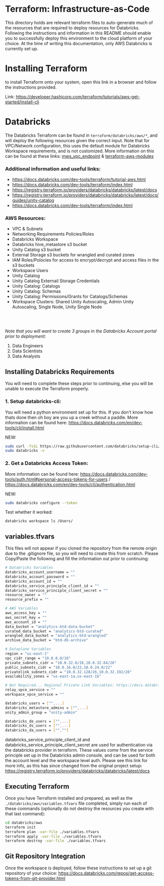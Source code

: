 # Terraform: Infrastructure-as-Code
This directory holds are relevant terraform files to auto-generate much of the resources that are required to deploy resources for Databricks. Following the instructions and information in this README should enable you to successfully deploy this environment to the cloud platform of your choice. At the time of writing this documentation, only AWS Databricks is currently set up.

# Installing Terraform
to install Terraform onto your system, open this link in a browser and follow the instructions provided.

Link: https://developer.hashicorp.com/terraform/tutorials/aws-get-started/install-cli



# Databricks
The Databricks Terraform can be found in `terraform/databricks/aws/*`, and will deploy the following resources given the correct input. Note that for VPC/Network configuration, this uses the default module for Databricks Workspace requirements, and is not customized. More information on this can be found at these links: [mws_vpc_endpoint](https://registry.terraform.io/providers/databricks/databricks/0.3.6/docs/resources/mws_vpc_endpoint) & [terraform-aws-modules](https://registry.terraform.io/modules/terraform-aws-modules/vpc/aws/latest)


### Additional information and useful links:
- https://docs.databricks.com/dev-tools/terraform/tutorial-aws.html
- https://docs.databricks.com/dev-tools/terraform/index.html
- https://registry.terraform.io/providers/databricks/databricks/latest/docs
- https://registry.terraform.io/providers/databricks/databricks/latest/docs/guides/unity-catalog
- https://docs.databricks.com/dev-tools/terraform/index.html



### AWS Resources:
- VPC & Subnets
- Networking Requirements Policies/Roles
- Databricks Workspace
- Databricks hive_metastore s3 bucket
- Unity Catalog s3 bucket
- External Storage s3 buckets for wrangled and curated zones
- IAM Roles/Polocies for access to encrypt/decrypt and access files in the s3 buckets
- Workspace Users
- Unity Catalog
- Unity Catalog Externail Storage Credentials
- Unity Catalog: Catalogs
- Unity Catalog: Schemas
- Unity Catalog: Permissions/Grants for Catalogs/Schemas
- Workspace Clusters: Shared Unity Autoscaling, Admin Unity Autoscaling, Single Node, Unity Single Node

<br>
<br>

*Note that you will want to create 3 groups in the Databricks Account portal prior to deployment:*
1. Data Engineers
2. Data Scientists
3. Data Analysts

## Installing Databricks Requirements
You will need to complete these steps prior to continuing, else you will be unable to execute the Terraform properly.

### 1. Setup databricks-cli:
You will need a python environment set up for this. If you don't know how thats done then oh boy are you up a creek without a paddle. More information can be found here: https://docs.databricks.com/en/dev-tools/cli/install.html

NEW:
```bash
sudo curl -fsSL https://raw.githubusercontent.com/databricks/setup-cli/main/install.sh | sudo sh
sudo databricks -v
```


### 2. Get a Databricks Access Token:
More information can be found here: https://docs.databricks.com/dev-tools/auth.html#personal-access-tokens-for-users / https://docs.databricks.com/en/dev-tools/cli/authentication.html

NEW:
```bash
sudo databricks configure --token
```

Test whether it worked:
```bash
databricks workspace ls /Users/
```


## variables.tfvars
This files will not appear if you cloned the repository from the remote origin due to the .gitignore file, so you will need to create this from scratch. Please Copy/Paste the following and fill the information out prior to continuing:
```sh
# Databricks Variables
databricks_account_username = ""
databricks_account_password = ""
databricks_account_id = ""
databricks_service_principle_client_id = ""
databricks_service_principle_client_secret = ""
resource_owner = ""
resource_prefix = ""

# AWS Variables
aws_access_key = ""
aws_secret_key = ""
aws_account_id = ""
data_bucket = "analytics-btd-data-bucket"
curated_data_bucket = "analytics-btd-curated"
wrangled_data_bucket = "analytics-btd-wrangled"
archive_data_bucket = "btd-db-archive"

# Dataplane Variables
region = "us-east-1"
vpc_cidr_range = "10.0.0.0/18"
private_subnets_cidr = "10.0.32.0/26,10.0.32.64/26"
public_subnets_cidr = "10.0.16.0/22,10.0.24.0/22"
privatelink_subnets_cidr = "10.0.32.128/26,10.0.32.192/26"
availability_zones = "us-east-1a,us-east-1b"

# Not Required... Regional Private Link Variables: https://docs.databricks.com/administration-guide/cloud-configurations/aws/privatelink.html#regional-endpoint-reference
relay_vpce_service = ""
workspace_vpce_service = ""

databricks_users = ["",...]
databricks_metastore_admins = ["",...]
unity_admin_group = "unity-admin"

databricks_de_users = ["",...]
databricks_ds_users = ["",...]
databricks_da_users = ["",""]

```

databricks_service_principle_client_id and databricks_service_principle_client_secret are used for authentication via the databricks provider in terraform. These values come from the service principle set up in the Databricks admin console, and can be used for both the account level and the workspace level auth. Please see this link for more info, as this has since changed from the original project setup: https://registry.terraform.io/providers/databricks/databricks/latest/docs

## Executing Terraform

Once you have Terraform installed and prepared, as well as the `./databricks/aws/variables.tfvars` file completed, simply run each of these commands (optionally do not destroy the resources you create with that last command):
```bash
cd databricks/aws
terraform init
terraform plan -var-file ./variables.tfvars
terraform apply -var-file ./variables.tfvars
terraform destroy -var-file ./variables.tfvars
```


## Git Repository Integration
Once the workspace is deployed, follow these instructions to set up a git repository of your choice: https://docs.databricks.com/repos/get-access-tokens-from-git-provider.html


